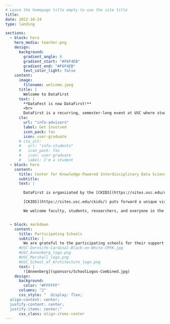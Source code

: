 ```yaml
---
# Leave the homepage title empty to use the site title
title:
date: 2022-10-24
type: landing

sections:
  - block: hero
    hero_media: teacher.png
    design:
      background:
        gradient_angle: 0
        gradient_start: "#F6F4EB"
        gradient_end: "#F6F4EB"
        text_color_light: false
    content:
      image:
        filename: welcome.jpeg
      title: |
        Welcome to DataFirst
      text: |
        **DataFest is now DataFirst!**
        <br>
        DataFirst is a recurring, semester-long event at USC where students from different backgrounds and programs get hands-on experience in real projects involving data science. DataFirst focuses on projects proposed by USC faculty and researchers, often combining faculty and students in data science as well as in other disciplines.
      cta:
        url: "info-advisors"
        label: Get Involved
        icon_pack: fas
        icon: user-graduate
      # cta_alt:
      #   url: "info-students"
      #   icon_pack: fas
      #   icon: user-graduate
      #   label: I'm a student
  - block: hero
    content:
      title: Center for Knowledge-Powered Interdisciplinary Data Science (CKIDS)
      subtitle:
      text: |

        DataFirst is organizated by the [CKIDS](https://sites.usc.edu/ckids/).

        [CKIDS](https://sites.usc.edu/ckids/) puts forward a unique vision for data science at USC focused on incorporating diverse disciplinary knowledge into data-driven inquiry.  In this view, data science connects advanced computer science and informatics research together with rich knowledge about the context and use of the data that comes from a particular expertise area or discipline.

        We welcome faculty, students, researchers, and everyone in the Trojan family to participate in CKIDS.  Please [signup for our mailing list or contact us with any questions!](https://sites.usc.edu/ckids/contact/)


  - block: markdown
    content:
      title: Participating Schools
      subtitle: |
        We are grateful to the participating schools for their support of DataFirst.
      #USC-Dornsife-Cardinal-Black-on-White-CMYK.jpg
      #USC_Annenberg_logo.png
      #USC_Marshall_logo.png
      #USC_School_of_Architecture_logo.png
      text: |
        ![Annenberg](sponsors/SchoolLogos-Combined.jpg)
    design:
      background:
        color: "#FFFFFF"
      columns: "2"
      css_style: "  display: flex;
  align-content: center;
  justify-content: center;
  justify-items: center;"
      css_class: align-items-center
---
```

